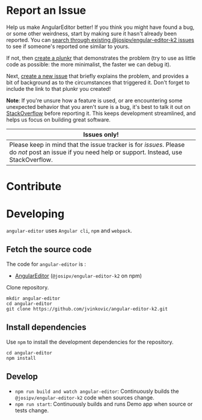 
# Report an Issue

Help us make AngularEditor better! If you think you might have found a bug, or some other weirdness, start by making sure
it hasn't already been reported. You can [search through existing @josipv/engular-editor-k2 issues](https://github.com/jvinkovic/angular-editor-k2/issues)
to see if someone's reported one similar to yours.

If not, then [create a plunkr](http://bit.ly/UIR-Plunk) that demonstrates the problem (try to use as little code
as possible: the more minimalist, the faster we can debug it).

Next, [create a new issue](https://github.com/jvinkovic/angular-editor-k2/issues/new) that briefly explains the problem,
and provides a bit of background as to the circumstances that triggered it. Don't forget to include the link to
that plunkr you created!

**Note**: If you're unsure how a feature is used, or are encountering some unexpected behavior that you aren't sure
is a bug, it's best to talk it out on
[StackOverflow](http://stackoverflow.com/questions/ask?tags=angular,@kolkov/angular-editor,@josipv/engular-editor-k2) before reporting it. This
keeps development streamlined, and helps us focus on building great software.


Issues only! |
-------------|
Please keep in mind that the issue tracker is for *issues*. Please do *not* post an issue if you need help or support. Instead, use StackOverflow. |

# Contribute


# Developing

`angular-editor` uses <code>Angular cli</code>, <code>npm</code> and <code>webpack</code>.

## Fetch the source code

The code for `angular-editor` is :

* [AngularEditor](https://github.com/jvinkovic/angular-editor-k2) (`@josipv/engular-editor-k2` on npm)

Clone repository.

```
mkdir angular-editor
cd angular-editor
git clone https://github.com/jvinkovic/angular-editor-k2.git
```

## Install dependencies

Use `npm` to install the development dependencies for the repository.

```
cd angular-editor
npm install
```


## Develop

* `npm run build and watch angular-editor`: Continuously builds the `@josipv/engular-editor-k2` code when sources change.
* `npm run start`: Continuously builds and runs Demo app when source or tests change.
